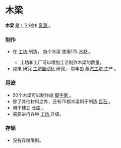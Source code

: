 # 木梁
<p>
  <strong>
      木梁
  </strong>
    是工艺制作
  <a href="?file=003-资源大全/02-木材">
      资源
  </a>
    。
</p>

### 制作
<ul>
    <li>
        在
      <a href="?file=001-猫咪百科/04-工坊/02-工艺">
          工坊
      </a>
        制造，
        每个木梁
        使用175
      <a href="?file=003-资源大全/02-木材">
          木材
      </a>
        。
    </li>
    <ul>
      <li>
          工坊和工厂可以增加工艺制作木梁的数量。
      </li>
    </ul>
    <li>
        如果
        研究
        <a href="?file=001-猫咪百科/04-工坊/01-升级#工坊自动化">
          工坊自动化</a>
        研究，
        每年由
      <a href="?file=001-猫咪百科/01-建筑物/06-工业建筑#蒸汽工房">
          蒸汽工坊
      </a>
        生产
        。
    </li>
  </ul>

### 用途
<ul>
    <li>
        50个木梁可以制作成
      <a href="?file=003-资源大全/25-脚手架">
          脚手架
      </a>
        。
    </li>
    <li>
        除了其他材料之外，还有75根木梁用于制造
      <a href="?file=003-资源大全/38-巨石">
          巨石
      </a>
        。
    </li>
    <li>
        用于建立
      <a href="?file=001-猫咪百科/01-建筑物/04-存储建筑#仓库">
          仓库
      </a>
        。
    </li>
    <li>
        需要进行各种
      <a href="?file=001-猫咪百科/04-工坊/01-升级">
          工坊
      </a>
        升级。
    </li>
  </ul>

### 存储
<ul>
    <li>
        没有存储限制。
    </li>
  </ul>
